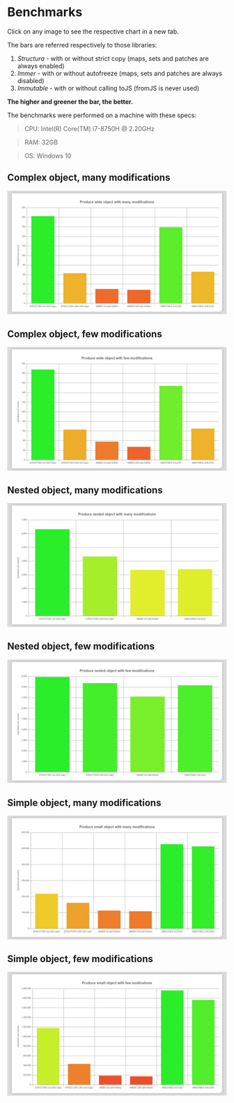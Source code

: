 # Benchmarks

Click on any image to see the respective chart in a new tab.

The bars are referred respectively to those libraries:

1) *Structura* - with or without strict copy (maps, sets and patches are always enabled)
2) *Immer* - with or without autofreeze (maps, sets and patches are always disabled)
3) *Immutable* - with or without calling toJS (fromJS is never used)

**The higher and greener the bar, the better.**

The benchmarks were performed on a machine with these specs:

>CPU: Intel(R) Core(TM) i7-8750H @ 2.20GHz

>RAM: 32GB 

>OS: Windows 10

## Complex object, many modifications

<a href="./benchmark/wide_many.chart.html" target="_blank">
<img src="/benchmark/wide_many.jpg" style="background:white;" />
</a>

## Complex object, few modifications

<a href="./benchmark/wide_few.chart.html" target="_blank">
<img src="/benchmark/wide_few.jpg" style="background:white;" />
</a>

## Nested object, many modifications

<a href="./benchmark/nested_many.chart.html" target="_blank">
<img src="/benchmark/nested_many.jpg" style="background:white;" />
</a>

## Nested object, few modifications

<a href="./benchmark/nested_few.chart.chart.html" target="_blank">
<img src="/benchmark/nested_few.jpg" style="background:white;" />
</a>

## Simple object, many modifications

<a href="./benchmark/small_many.chart.html" target="_blank">
<img src="/benchmark/small_many.jpg" style="background:white;" />
</a>

## Simple object, few modifications

<a href="./benchmark/small_few.chart.html" target="_blank">
<img src="/benchmark/small_few.jpg" style="background:white;" />
</a>